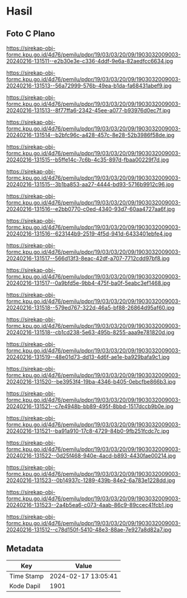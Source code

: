 # Hasil

## Foto C Plano

https://sirekap-obj-formc.kpu.go.id/4d76/pemilu/pdpr/19/03/03/20/09/1903032009003-20240216-131511--e2b30e3e-c336-4ddf-9e6a-82aedfcc6634.jpg

https://sirekap-obj-formc.kpu.go.id/4d76/pemilu/pdpr/19/03/03/20/09/1903032009003-20240216-131513--56a72999-576b-49ea-b1da-fa68431abef9.jpg

https://sirekap-obj-formc.kpu.go.id/4d76/pemilu/pdpr/19/03/03/20/09/1903032009003-20240216-131513--8f77ffa6-2342-45ee-a077-b93976d0ec7f.jpg

https://sirekap-obj-formc.kpu.go.id/4d76/pemilu/pdpr/19/03/03/20/09/1903032009003-20240216-131514--b2bfc96c-a428-457c-8e28-52b3986f58de.jpg

https://sirekap-obj-formc.kpu.go.id/4d76/pemilu/pdpr/19/03/03/20/09/1903032009003-20240216-131515--b5ffe14c-7c6b-4c35-897d-fbaa00229f7d.jpg

https://sirekap-obj-formc.kpu.go.id/4d76/pemilu/pdpr/19/03/03/20/09/1903032009003-20240216-131515--3b1ba853-aa27-4444-bd93-5716b9912c96.jpg

https://sirekap-obj-formc.kpu.go.id/4d76/pemilu/pdpr/19/03/03/20/09/1903032009003-20240216-131516--e2bb0770-c0ed-4340-93d7-60aa4727aa6f.jpg

https://sirekap-obj-formc.kpu.go.id/4d76/pemilu/pdpr/19/03/03/20/09/1903032009003-20240216-131516--623144b9-2519-4f5d-941d-6433401ebfe4.jpg

https://sirekap-obj-formc.kpu.go.id/4d76/pemilu/pdpr/19/03/03/20/09/1903032009003-20240216-131517--566d13f3-8eac-42df-a707-7712cdd97bf8.jpg

https://sirekap-obj-formc.kpu.go.id/4d76/pemilu/pdpr/19/03/03/20/09/1903032009003-20240216-131517--0a9bfd5e-9bb4-475f-ba0f-5eabc3ef1468.jpg

https://sirekap-obj-formc.kpu.go.id/4d76/pemilu/pdpr/19/03/03/20/09/1903032009003-20240216-131518--579ed767-322d-46a5-bf88-26864d95af60.jpg

https://sirekap-obj-formc.kpu.go.id/4d76/pemilu/pdpr/19/03/03/20/09/1903032009003-20240216-131518--cb1cd238-5e63-495b-8255-aaa9e781820d.jpg

https://sirekap-obj-formc.kpu.go.id/4d76/pemilu/pdpr/19/03/03/20/09/1903032009003-20240216-131519--48e01d73-dd13-4d6f-ae1e-ba929bafa9c1.jpg

https://sirekap-obj-formc.kpu.go.id/4d76/pemilu/pdpr/19/03/03/20/09/1903032009003-20240216-131520--be3953f4-19ba-4346-b405-0ebcfbe866b3.jpg

https://sirekap-obj-formc.kpu.go.id/4d76/pemilu/pdpr/19/03/03/20/09/1903032009003-20240216-131521--c7e4948b-bb89-495f-8bbd-1517dccb9b0e.jpg

https://sirekap-obj-formc.kpu.go.id/4d76/pemilu/pdpr/19/03/03/20/09/1903032009003-20240216-131521--ba91a910-17c8-4729-84b0-9fb251fcdc7c.jpg

https://sirekap-obj-formc.kpu.go.id/4d76/pemilu/pdpr/19/03/03/20/09/1903032009003-20240216-131522--0d25f468-940e-4acd-b893-4430fae00214.jpg

https://sirekap-obj-formc.kpu.go.id/4d76/pemilu/pdpr/19/03/03/20/09/1903032009003-20240216-131523--0b14937c-1289-439b-84e2-6a783e1228dd.jpg

https://sirekap-obj-formc.kpu.go.id/4d76/pemilu/pdpr/19/03/03/20/09/1903032009003-20240216-131523--2a4b5ea6-c073-4aab-86c9-89ccec41fcb1.jpg

https://sirekap-obj-formc.kpu.go.id/4d76/pemilu/pdpr/19/03/03/20/09/1903032009003-20240216-131512--c78d150f-5410-48e3-88ae-7e927a8d82a7.jpg


## Metadata

| Key        | Value               |
| ---------- | ------------------- |
| Time Stamp | 2024-02-17 13:05:41 |
| Kode Dapil | 1901                |



